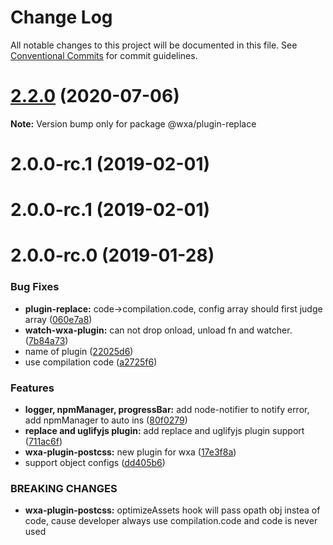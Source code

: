 # Change Log

All notable changes to this project will be documented in this file.
See [Conventional Commits](https://conventionalcommits.org) for commit guidelines.

# [2.2.0](https://github.com/wxajs/wxa/compare/v2.1.14...v2.2.0) (2020-07-06)

**Note:** Version bump only for package @wxa/plugin-replace





# 2.0.0-rc.1 (2019-02-01)



# 2.0.0-rc.1 (2019-02-01)



# 2.0.0-rc.0 (2019-01-28)


### Bug Fixes

* **plugin-replace:** code->compilation.code, config array should first judge array ([060e7a8](https://github.com/wxajs/wxa/commit/060e7a8))
* **watch-wxa-plugin:** can not drop onload, unload fn and watcher. ([7b84a73](https://github.com/wxajs/wxa/commit/7b84a73))
* name of plugin ([22025d6](https://github.com/wxajs/wxa/commit/22025d6))
* use compilation code ([a2725f6](https://github.com/wxajs/wxa/commit/a2725f6))


### Features

* **logger, npmManager, progressBar:** add node-notifier to notify error, add npmManager to auto ins ([80f0279](https://github.com/wxajs/wxa/commit/80f0279))
* **replace and uglifyjs plugin:** add replace and uglifyjs plugin support ([711ac6f](https://github.com/wxajs/wxa/commit/711ac6f))
* **wxa-plugin-postcss:** new plugin for wxa ([17e3f8a](https://github.com/wxajs/wxa/commit/17e3f8a))
* support object configs ([dd405b6](https://github.com/wxajs/wxa/commit/dd405b6))


### BREAKING CHANGES

* **wxa-plugin-postcss:** optimizeAssets hook will pass opath obj instea of code, cause developer always use
compilation.code and code is never used
